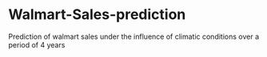 # Walmart-Sales-prediction
Prediction of walmart sales under the influence of climatic conditions over a period of 4 years
